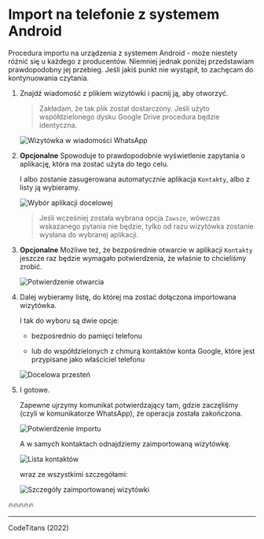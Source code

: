 # Import na telefonie z systemem Android

Procedura importu na urządzenia z systemem Android - może niestety różnić się u każdego z producentów. Niemniej jednak poniżej przedstawiam prawdopodobny jej przebieg. Jeśli jakiś punkt nie wystąpił, to zachęcam do kontynuowania czytania.

1. Znajdź wiadomość z plikiem wizytówki i pacnij ją, aby otworzyć.

    > Zakładam, że tak plik został dostarczony. Jeśli użyto współdzielonego dysku Google Drive procedura będzie identyczna.

    ![Wizytówka w wiadomości WhatsApp](./media/android-whatsapp-message.jpg)

1. **Opcjonalne** Spowoduje to prawdopodobnie wyświetlenie zapytania o aplikację, która ma zostać użyta do tego celu.

    I albo zostanie zasugerowana automatycznie aplikacja `Kontakty`, albo z listy ją wybieramy.

    ![Wybór aplikacji docelowej](./media/android-open-contacts.jpg)

    > Jeśli wcześniej została wybrana opcja `Zawsze`, wówczas wskazanego pytania nie będzie, tylko od razu wizytówka zostanie wysłana do wybranej aplikacji.

1. **Opcjonalne** Możliwe też, że bezpośrednie otwarcie w aplikacji `Kontakty` jeszcze raz będzie wymagało potwierdzenia, że właśnie to chcieliśmy zrobić.

    ![Potwierdzenie otwarcia](./media/android-contact-import.jpg)

1. Dalej wybieramy listę, do której ma zostać dołączona importowana wizytówka.

    I tak do wyboru są dwie opcje:

    * bezpośrednio do pamięci telefonu

    * lub do współdzielonych z chmurą kontaktów konta Google, które jest przypisane jako właściciel telefonu

    ![Docelowa przesteń](./media/android-import-destination.jpg)

1. I gotowe.

    Zapewne ujrzymy komunikat potwierdzający tam, gdzie zaczęliśmy (czyli w komunikatorze WhatsApp), że operacja została zakończona.

    ![Potwierdzenie importu](./media/android-contact-import-confirmation.jpg)

    A w samych kontaktach odnajdziemy zaimportowaną wizytówkę.

    ![Lista kontaktów](./media/android-contact-list.jpg)

    wraz ze wszystkimi szczegółami:

    ![Szczegóły zaimportowanej wizytówki](./media/android-contact-details.jpg)

:fire::fire::fire::fire::fire:

--------
CodeTitans (2022)
